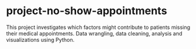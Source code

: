# project-no-show-appointments
This project investigates which factors might contribute to patients missing their medical appointments. Data wrangling, data cleaning, analysis and visualizations using Python.
